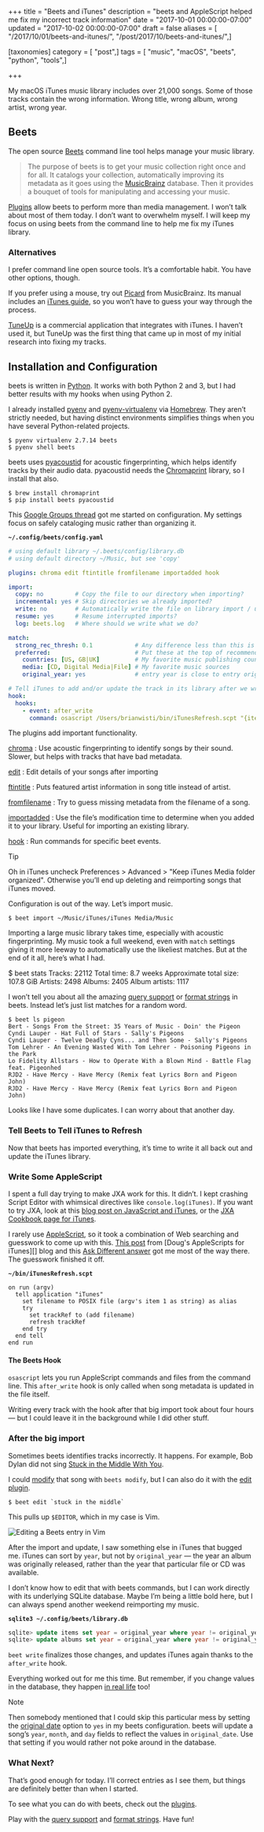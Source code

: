 +++
title = "Beets and iTunes"
description = "beets and AppleScript helped me fix my incorrect track information"
date = "2017-10-01 00:00:00-07:00"
updated = "2017-10-02 00:00:00-07:00"
draft = false
aliases = [ "/2017/10/01/beets-and-itunes/", "/post/2017/10/beets-and-itunes/",]

[taxonomies]
category = [ "post",]
tags = [ "music", "macOS", "beets", "python", "tools",]

+++

My macOS iTunes music library includes over 21,000 songs. Some of those tracks
contain the wrong information. Wrong title, wrong album, wrong artist, wrong
year.

## Beets

[Beets]: http://beets.io/

The open source [Beets][] command line tool helps manage your music library.

[MusicBrainz]: https://musicbrainz.org/

> The purpose of beets is to get your music collection right once and for all.
> It catalogs your collection, automatically improving its metadata as it goes
> using the [MusicBrainz][] database. Then it provides a bouquet of tools for
> manipulating and accessing your music.

[Plugins]: http://beets.readthedocs.io/en/v1.4.5/plugins/index.html

[Plugins][] allow beets to perform more than media management. I won’t talk
about most of them today. I don’t want to overwhelm myself. I will keep my focus
on using beets from the command line to help me fix my iTunes library.

### Alternatives

I prefer command line open source tools. It’s a comfortable habit. You have
other options, though.

[Picard]: https://picard.musicbrainz.org
[iTunes guide]: https://musicbrainz.org/doc/iTunes_Guide

If you prefer using a mouse, try out [Picard][] from MusicBrainz. Its manual
includes an [iTunes guide][], so you won’t have to guess your way through the
process.

[TuneUp]: http://www.tuneupmedia.com/

[TuneUp][] is a commercial application that integrates with iTunes. I haven’t
used it, but TuneUp was the first thing that came up in most of my initial
research into fixing my tracks.

## Installation and Configuration

[Python]: https://python.org

beets is written in [Python][]. It works with both Python 2 and 3, but I had
better results with my hooks when using Python 2.

[pyenv]: https://github.com/pyenv/pyenv
[pyenv-virtualenv]: https://github.com/pyenv/pyenv-virtualenv
[Homebrew]: https://brew.sh/

I already installed [pyenv][] and [pyenv-virtualenv][] via [Homebrew][]. They
aren’t strictly needed, but having distinct environments simplifies things when
you have several Python-related projects.

    $ pyenv virtualenv 2.7.14 beets
    $ pyenv shell beets

[pyacoustid]: https://pypi.python.org/pypi/pyacoustid
[Chromaprint]: https://acoustid.org/chromaprint

beets uses [pyacoustid][] for acoustic fingerprinting, which helps identify
tracks by their audio data. pyacoustid needs the [Chromaprint][] library, so I
install that also.

    $ brew install chromaprint
    $ pip install beets pyacoustid

[Google Groups thread]: https://groups.google.com/forum/#!topic/beets-users/yijEk858yiw

This [Google Groups thread][] got me started on configuration. My settings focus
on safely cataloging music rather than organizing it.

**`~/.config/beets/config.yaml`**

```yaml
# using default library ~/.beets/config/library.db
# using default directory ~/Music, but see 'copy'

plugins: chroma edit ftintitle fromfilename importadded hook

import:
  copy: no         # Copy the file to our directory when importing?
  incremental: yes # Skip directories we already imported?
  write: no        # Automatically write the file on library import / update?
  resume: yes      # Resume interrupted imports?
  log: beets.log   # Where should we write what we do?

match:
  strong_rec_thresh: 0.1            # Any difference less than this is a strong recommendation
  preferred:                        # Put these at the top of recommendations
    countries: [US, GB|UK]          # My favorite music publishing countries
    media: [CD, Digital Media|File] # My favorite music sources
    original_year: yes              # entry year is close to entry original_year

# Tell iTunes to add and/or update the track in its library after we write a file.
hook:
  hooks:
    - event: after_write
      command: osascript /Users/brianwisti/bin/iTunesRefresh.scpt "{item.path}"
```

The plugins add important functionality.

[chroma]: http://beets.readthedocs.io/en/v1.4.5/plugins/chroma.html
[edit]: http://beets.readthedocs.io/en/v1.4.5/plugins/edit.html
[ftintitle]: http://beets.readthedocs.io/en/v1.4.5/plugins/ftintitle.html
[fromfilename]: http://beets.readthedocs.io/en/v1.4.5/plugins/fromfilename.html
[importadded]: http://beets.readthedocs.io/en/v1.4.5/plugins/importadded.html
[hook]: http://beets.readthedocs.io/en/v1.4.5/plugins/hook.html

[chroma][]
: Use acoustic fingerprinting to identify songs by their sound. Slower, but helps with tracks that have bad metadata.

[edit][]
: Edit details of your songs after importing

[ftintitle][]
: Puts featured artist information in song title instead of artist.

[fromfilename][]
: Try to guess missing metadata from the filename of a song.

[importadded][]
: Use the file’s modification time to determine when you added it to your library. Useful for importing an existing library.

[hook][]
: Run commands for specific beet events.

<aside class="admonition tip">
<p class="admonition-title">Tip</p>

Oh in iTunes uncheck Preferences > Advanced > "Keep iTunes Media folder organized".
Otherwise you’ll end up deleting and reimporting songs that iTunes moved.

</aside>

Configuration is out of the way. Let’s import music.

    $ beet import ~/Music/iTunes/iTunes Media/Music

Importing a large music library takes time, especially with acoustic
fingerprinting. My music took a full weekend, even with `match` settings giving
it more leeway to automatically use the likeliest matches. But at the end of it
all, here’s what I had.

  $ beet stats
  Tracks: 22112
  Total time: 8.7 weeks
  Approximate total size: 107.8 GiB
  Artists: 2498
  Albums: 2405
  Album artists: 1117

[query support]: http://beets.readthedocs.io/en/v1.4.5/reference/query.html
[format strings]: http://beets.readthedocs.io/en/v1.4.5/reference/pathformat.html

I won’t tell you about all the amazing [query support][] or [format strings][]
in beets. Instead let’s just list matches for a random word.

    $ beet ls pigeon
    Bert - Songs From the Street: 35 Years of Music - Doin' the Pigeon
    Cyndi Lauper - Hat Full of Stars - Sally's Pigeons
    Cyndi Lauper - Twelve Deadly Cyns... and Then Some - Sally's Pigeons
    Tom Lehrer - An Evening Wasted With Tom Lehrer - Poisoning Pigeons in the Park
    Lo Fidelity Allstars - How to Operate With a Blown Mind - Battle Flag feat. Pigeonhed
    RJD2 - Have Mercy - Have Mercy (Remix feat Lyrics Born and Pigeon John)
    RJD2 - Have Mercy - Have Mercy (Remix feat Lyrics Born and Pigeon John)

Looks like I have some duplicates. I can worry about that another day.

### Tell Beets to Tell iTunes to Refresh

Now that beets has imported everything, it’s time to write it all back out and
update the iTunes library.

### Write Some AppleScript

[blog post on JavaScript and iTunes]: https://www.macstories.net/tutorials/getting-started-with-javascript-for-automation-on-yosemite/
[JXA Cookbook page for iTunes]: https://github.com/JXA-Cookbook/JXA-Cookbook/wiki/iTunes

<aside class="admonition note">
<p class="admonition-title">

I spent a full day trying to make JXA work for this. It didn’t. I kept crashing
Script Editor with whimsical directives like `console.log(iTunes)`. If you want
to try JXA, look at this [blog post on JavaScript and iTunes][], or the
[JXA Cookbook page for iTunes][].

</aside>

[AppleScript]: https://developer.apple.com/library/content/documentation/AppleScript/Conceptual/AppleScriptX/AppleScriptX.html
[This post]: https://dougscripts.com/itunes/2010/12/get-a-track-reference-from-a-file-path/
[Doug’s AppleScripts for iTunes]: https://dougscripts.com/itunes/index.php#whatsnew
[Ask Different answer]: https://apple.stackexchange.com/questions/202504/searching-itunes-library-for-file-location#222834

I rarely use [AppleScript][], so it took a combination of Web searching and
guesswork to come up with this. [This post][] from [Doug's AppleScripts for
iTunes][] blog and this [Ask Different answer][] got me most of the way there.
The guesswork finished it off.

**`~/bin/iTunesRefresh.scpt`**

```applescript
on run (argv)
  tell application "iTunes"
    set filename to POSIX file (argv's item 1 as string) as alias
    try
      set trackRef to (add filename)
      refresh trackRef
    end try
  end tell
end run
```

#### The Beets Hook

`osascript` lets you run AppleScript commands and files from the command line.
This `after_write` hook is only called when song metadata is updated in the file
itself.

Writing every track with the hook after that big import took about four hours —
but I could leave it in the background while I did other stuff.

### After the big import

[Stuck in the Middle With You]: https://youtu.be/DohRa9lsx0Q

Sometimes beets identifies tracks incorrectly. It happens. For example, Bob
Dylan did not sing [Stuck in the Middle With You][].

[modify]: http://beets.readthedocs.io/en/v1.4.5/reference/cli.html#modify
[edit plugin]: http://beets.readthedocs.io/en/v1.4.5/plugins/edit.html

I could [modify][] that song with `beets modify`, but I can also do it with the
[edit plugin][].

    $ beet edit `stuck in the middle`

This pulls up `$EDITOR`, which in my case is Vim.

![Editing a Beets entry in Vim](beet-edit-screen.png)

After the import and update, I saw something else in iTunes that bugged me.
iTunes can sort by `year`, but not by `original_year` — the year an album was
originally released, rather than the year that particular file or CD was
available.

I don’t know how to edit that with beets commands, but I can work directly with
its underlying SQLite database. Maybe I’m being a little bold here, but I can
always spend another weekend reimporting my music.

**`sqlite3 ~/.config/beets/library.db`**

```sql
sqlite> update items set year = original_year where year != original_year and original_year != 0;
sqlite> update albums set year = original_year where year != original_year and original_year != 0;
```

`beet write` finalizes those changes, and updates iTunes again thanks to the
`after_write` hook.

[in real life]: https://xkcd.com/180/

Everything worked out for me this time. But remember, if you change values in
the database, they happen [in real life][] too!

[original date]: http://beets.readthedocs.io/en/v1.4.5/reference/config.html#original-date

<aside class="admonition note">
<p class="admonition-title">Note</p>

Then somebody mentioned that I could skip this particular mess by setting the
[original date][] option to `yes` in my beets configuration. beets will update a
song’s `year`, `month`, and `day` fields to reflect the values in
`original_date`. Use that setting if you would rather not poke around in the
database.

</aside>

### What Next?

That’s good enough for today. I’ll correct entries as I see them, but things are
definitely better than when I started.

[plugins]: http://beets.readthedocs.io/en/v1.4.5/plugins/index.html

To see what you can do with beets, check out the [plugins][].

Play with the [query support][] and [format strings][]. Have fun!